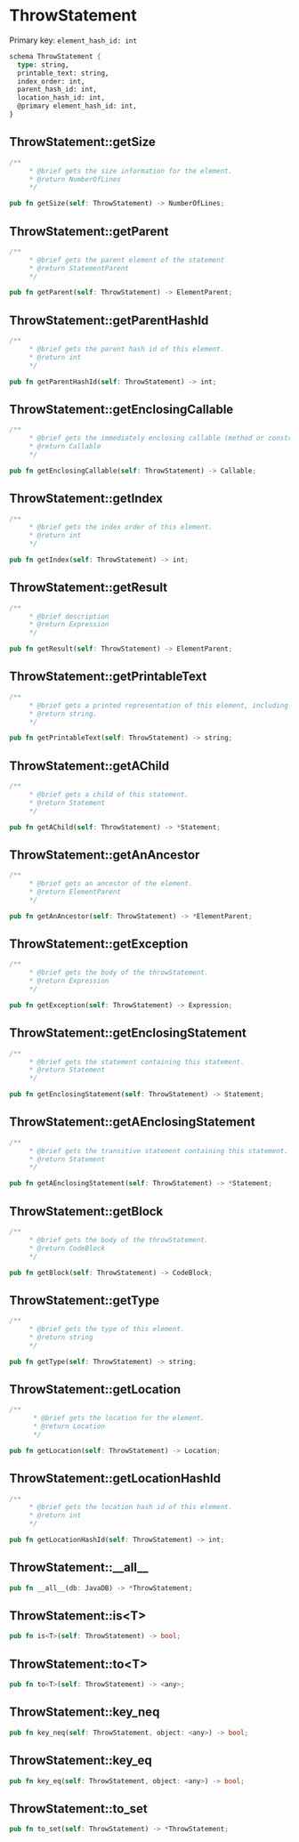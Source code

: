 # ThrowStatement

Primary key: `element_hash_id: int`

```rust
schema ThrowStatement {
  type: string,
  printable_text: string,
  index_order: int,
  parent_hash_id: int,
  location_hash_id: int,
  @primary element_hash_id: int,
}
```
## ThrowStatement::getSize

```rust
/**
     * @brief gets the size information for the element.
     * @return NumberOfLines
     */
```
```rust
pub fn getSize(self: ThrowStatement) -> NumberOfLines;
```
## ThrowStatement::getParent

```rust
/**
     * @brief gets the parent element of the statement
     * @return StatementParent 
     */
```
```rust
pub fn getParent(self: ThrowStatement) -> ElementParent;
```
## ThrowStatement::getParentHashId

```rust
/**
     * @brief gets the parent hash id of this element.
     * @return int
     */
```
```rust
pub fn getParentHashId(self: ThrowStatement) -> int;
```
## ThrowStatement::getEnclosingCallable

```rust
/**
     * @brief gets the immediately enclosing callable (method or constructor) whose body contains this statement.
     * @return Callable 
     */
```
```rust
pub fn getEnclosingCallable(self: ThrowStatement) -> Callable;
```
## ThrowStatement::getIndex

```rust
/**
     * @brief gets the index order of this element.
     * @return int
     */
```
```rust
pub fn getIndex(self: ThrowStatement) -> int;
```
## ThrowStatement::getResult

```rust
/**
     * @brief description
     * @return Expression 
     */
```
```rust
pub fn getResult(self: ThrowStatement) -> ElementParent;
```
## ThrowStatement::getPrintableText

```rust
/**
     * @brief gets a printed representation of this element, including its structure where applicable.
     * @return string.
     */
```
```rust
pub fn getPrintableText(self: ThrowStatement) -> string;
```
## ThrowStatement::getAChild

```rust
/**
     * @brief gets a child of this statement.
     * @return Statement 
     */
```
```rust
pub fn getAChild(self: ThrowStatement) -> *Statement;
```
## ThrowStatement::getAnAncestor

```rust
/**
     * @brief gets an ancestor of the element.
     * @return ElementParent 
     */
```
```rust
pub fn getAnAncestor(self: ThrowStatement) -> *ElementParent;
```
## ThrowStatement::getException

```rust
/**
     * @brief gets the body of the throwStatement.
     * @return Expression 
     */
```
```rust
pub fn getException(self: ThrowStatement) -> Expression;
```
## ThrowStatement::getEnclosingStatement

```rust
/**
     * @brief gets the statement containing this statement.
     * @return Statement 
     */
```
```rust
pub fn getEnclosingStatement(self: ThrowStatement) -> Statement;
```
## ThrowStatement::getAEnclosingStatement

```rust
/**
     * @brief gets the transitive statement containing this statement.
     * @return Statement 
     */
```
```rust
pub fn getAEnclosingStatement(self: ThrowStatement) -> *Statement;
```
## ThrowStatement::getBlock

```rust
/**
     * @brief gets the body of the throwStatement.
     * @return CodeBlock 
     */
```
```rust
pub fn getBlock(self: ThrowStatement) -> CodeBlock;
```
## ThrowStatement::getType

```rust
/**
     * @brief gets the type of this element.
     * @return string
     */
```
```rust
pub fn getType(self: ThrowStatement) -> string;
```
## ThrowStatement::getLocation

```rust
/**
      * @brief gets the location for the element.
      * @return Location
      */
```
```rust
pub fn getLocation(self: ThrowStatement) -> Location;
```
## ThrowStatement::getLocationHashId

```rust
/**
     * @brief gets the location hash id of this element.
     * @return int
     */
```
```rust
pub fn getLocationHashId(self: ThrowStatement) -> int;
```
## ThrowStatement::\_\_all\_\_

```rust
pub fn __all__(db: JavaDB) -> *ThrowStatement;
```
## ThrowStatement::is\<T\>

```rust
pub fn is<T>(self: ThrowStatement) -> bool;
```
## ThrowStatement::to\<T\>

```rust
pub fn to<T>(self: ThrowStatement) -> <any>;
```
## ThrowStatement::key\_neq

```rust
pub fn key_neq(self: ThrowStatement, object: <any>) -> bool;
```
## ThrowStatement::key\_eq

```rust
pub fn key_eq(self: ThrowStatement, object: <any>) -> bool;
```
## ThrowStatement::to\_set

```rust
pub fn to_set(self: ThrowStatement) -> *ThrowStatement;
```
